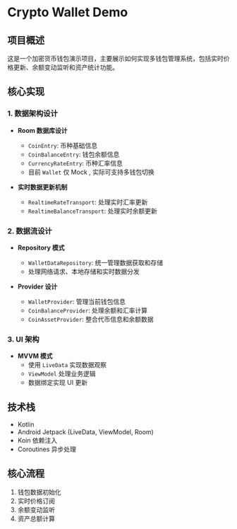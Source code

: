 # Crypto Wallet Demo

## 项目概述
这是一个加密货币钱包演示项目，主要展示如何实现多钱包管理系统，包括实时价格更新、余额变动监听和资产统计功能。

## 核心实现

### 1. 数据架构设计
- **Room 数据库设计**
  - `CoinEntry`: 币种基础信息
  - `CoinBalanceEntry`: 钱包余额信息
  - `CurrencyRateEntry`: 币种汇率信息
  - 目前 `Wallet` 仅 Mock , 实际可支持多钱包切换

- **实时数据更新机制**
  - `RealtimeRateTransport`: 处理实时汇率更新
  - `RealtimeBalanceTransport`: 处理实时余额更新

### 2. 数据流设计
- **Repository 模式**
  - `WalletDataRepository`: 统一管理数据获取和存储
  - 处理网络请求、本地存储和实时数据分发

- **Provider 设计**
  - `WalletProvider`: 管理当前钱包信息
  - `CoinBalanceProvider`: 处理余额和汇率计算
  - `CoinAssetProvider`: 整合代币信息和余额数据

### 3. UI 架构
- **MVVM 模式**
  - 使用 `LiveData` 实现数据观察
  - `ViewModel` 处理业务逻辑
  - 数据绑定实现 UI 更新

## 技术栈
- Kotlin
- Android Jetpack (LiveData, ViewModel, Room)
- Koin 依赖注入
- Coroutines 异步处理

## 核心流程
1. 钱包数据初始化
2. 实时价格订阅
3. 余额变动监听
4. 资产总额计算
